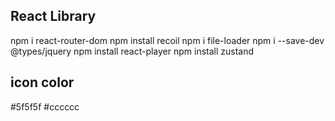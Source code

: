 ## React Library

npm i react-router-dom
npm install recoil
npm i file-loader
npm i --save-dev @types/jquery
npm install react-player
npm install zustand

## icon color

#5f5f5f
#cccccc
